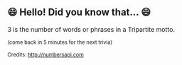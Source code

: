 ## :smile: Hello! Did you know that... :smile:
3 is the number of words or phrases in a Tripartite motto.

<sup>(come back in 5 minutes for the next trivia)</sup>


<sup>Credits: http://numbersapi.com</sup>
